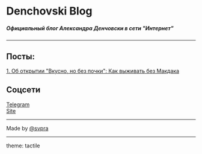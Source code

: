 # Denchovski Blog
##### Официальный блог Александра Денчовски в сети "Интернет"

***********************************

## Посты:
[1. Об открытии "Вкусно, но без почки": Как выживать без Макдака](https://blog.denchovski.ml/bezpochki)

## Соцсети
[Telegram](https://t.me/denchovski) <br>
[Site](https://denchovski.ml)

***********************************

Made by [@svpra](https://svpra.ml)

***********************************

theme: tactile

